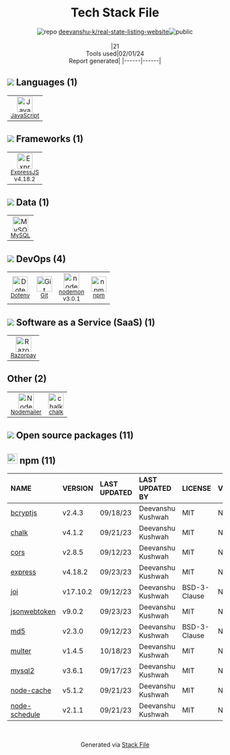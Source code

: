 <!--
&lt;--- Readme.md Snippet without images Start ---&gt;
## Tech Stack
deevanshu-k/real-state-listing-website is built on the following main stack:

- [MySQL](http://www.mysql.com) – Databases
- [ExpressJS](http://expressjs.com/) – Microframeworks (Backend)
- [JavaScript](https://developer.mozilla.org/en-US/docs/Web/JavaScript) – Languages
- [Nodemailer](http://www.nodemailer.com/) – Transactional Email
- [Razorpay](https://razorpay.com/) – Payment Services
- [nodemon](http://nodemon.io/) – node.js Application Monitoring

Full tech stack [here](/techstack.md)

&lt;--- Readme.md Snippet without images End ---&gt;

&lt;--- Readme.md Snippet with images Start ---&gt;
## Tech Stack
deevanshu-k/real-state-listing-website is built on the following main stack:

- <img width='25' height='25' src='https://img.stackshare.io/service/1025/logo-mysql-170x170.png' alt='MySQL'/> [MySQL](http://www.mysql.com) – Databases
- <img width='25' height='25' src='https://img.stackshare.io/service/1163/hashtag.png' alt='ExpressJS'/> [ExpressJS](http://expressjs.com/) – Microframeworks (Backend)
- <img width='25' height='25' src='https://img.stackshare.io/service/1209/javascript.jpeg' alt='JavaScript'/> [JavaScript](https://developer.mozilla.org/en-US/docs/Web/JavaScript) – Languages
- <img width='25' height='25' src='https://img.stackshare.io/service/2862/qr2-jCLr.jpg' alt='Nodemailer'/> [Nodemailer](http://www.nodemailer.com/) – Transactional Email
- <img width='25' height='25' src='https://img.stackshare.io/service/4974/default_0a8cdd8c04e099921684cc50ad6fde912bf4a690.png' alt='Razorpay'/> [Razorpay](https://razorpay.com/) – Payment Services
- <img width='25' height='25' src='https://img.stackshare.io/service/5577/preview.png' alt='nodemon'/> [nodemon](http://nodemon.io/) – node.js Application Monitoring

Full tech stack [here](/techstack.md)

&lt;--- Readme.md Snippet with images End ---&gt;
-->
<div align="center">

# Tech Stack File
![](https://img.stackshare.io/repo.svg "repo") [deevanshu-k/real-state-listing-website](https://github.com/deevanshu-k/real-state-listing-website)![](https://img.stackshare.io/public_badge.svg "public")
<br/><br/>
|21<br/>Tools used|02/01/24 <br/>Report generated|
|------|------|
</div>

## <img src='https://img.stackshare.io/languages.svg'/> Languages (1)
<table><tr>
  <td align='center'>
  <img width='36' height='36' src='https://img.stackshare.io/service/1209/javascript.jpeg' alt='JavaScript'>
  <br>
  <sub><a href="https://developer.mozilla.org/en-US/docs/Web/JavaScript">JavaScript</a></sub>
  <br>
  <sub></sub>
</td>

</tr>
</table>

## <img src='https://img.stackshare.io/frameworks.svg'/> Frameworks (1)
<table><tr>
  <td align='center'>
  <img width='36' height='36' src='https://img.stackshare.io/service/1163/hashtag.png' alt='ExpressJS'>
  <br>
  <sub><a href="http://expressjs.com/">ExpressJS</a></sub>
  <br>
  <sub>v4.18.2</sub>
</td>

</tr>
</table>

## <img src='https://img.stackshare.io/databases.svg'/> Data (1)
<table><tr>
  <td align='center'>
  <img width='36' height='36' src='https://img.stackshare.io/service/1025/logo-mysql-170x170.png' alt='MySQL'>
  <br>
  <sub><a href="http://www.mysql.com">MySQL</a></sub>
  <br>
  <sub></sub>
</td>

</tr>
</table>

## <img src='https://img.stackshare.io/devops.svg'/> DevOps (4)
<table><tr>
  <td align='center'>
  <img width='36' height='36' src='https://img.stackshare.io/service/8067/default_90dcb1286af7685c68df319c764b80704df1155b.png' alt='Dotenv'>
  <br>
  <sub><a href="https://github.com/motdotla/dotenv">Dotenv</a></sub>
  <br>
  <sub></sub>
</td>

<td align='center'>
  <img width='36' height='36' src='https://img.stackshare.io/service/1046/git.png' alt='Git'>
  <br>
  <sub><a href="http://git-scm.com/">Git</a></sub>
  <br>
  <sub></sub>
</td>

<td align='center'>
  <img width='36' height='36' src='https://img.stackshare.io/service/5577/preview.png' alt='nodemon'>
  <br>
  <sub><a href="http://nodemon.io/">nodemon</a></sub>
  <br>
  <sub>v3.0.1</sub>
</td>

<td align='center'>
  <img width='36' height='36' src='https://img.stackshare.io/service/1120/lejvzrnlpb308aftn31u.png' alt='npm'>
  <br>
  <sub><a href="https://www.npmjs.com/">npm</a></sub>
  <br>
  <sub></sub>
</td>

</tr>
</table>

## <img src='https://img.stackshare.io/saas.svg'/> Software as a Service (SaaS) (1)
<table><tr>
  <td align='center'>
  <img width='36' height='36' src='https://img.stackshare.io/service/4974/default_0a8cdd8c04e099921684cc50ad6fde912bf4a690.png' alt='Razorpay'>
  <br>
  <sub><a href="https://razorpay.com/">Razorpay</a></sub>
  <br>
  <sub></sub>
</td>

</tr>
</table>

## Other (2)
<table><tr>
  <td align='center'>
  <img width='36' height='36' src='https://img.stackshare.io/service/2862/qr2-jCLr.jpg' alt='Nodemailer'>
  <br>
  <sub><a href="http://www.nodemailer.com/">Nodemailer</a></sub>
  <br>
  <sub></sub>
</td>

<td align='center'>
  <img width='36' height='36' src='https://img.stackshare.io/service/8072/13122722.png' alt='chalk'>
  <br>
  <sub><a href="https://github.com/chalk/chalk">chalk</a></sub>
  <br>
  <sub></sub>
</td>

</tr>
</table>


## <img src='https://img.stackshare.io/group.svg' /> Open source packages (11)</h2>

## <img width='24' height='24' src='https://img.stackshare.io/service/1120/lejvzrnlpb308aftn31u.png'/> npm (11)

|NAME|VERSION|LAST UPDATED|LAST UPDATED BY|LICENSE|VULNERABILITIES|
|:------|:------|:------|:------|:------|:------|
|[bcryptjs](https://www.npmjs.com/bcryptjs)|v2.4.3|09/18/23|Deevanshu Kushwah |MIT|N/A|
|[chalk](https://www.npmjs.com/chalk)|v4.1.2|09/21/23|Deevanshu Kushwah |MIT|N/A|
|[cors](https://www.npmjs.com/cors)|v2.8.5|09/12/23|Deevanshu Kushwah |MIT|N/A|
|[express](https://www.npmjs.com/express)|v4.18.2|09/23/23|Deevanshu Kushwah |MIT|N/A|
|[joi](https://www.npmjs.com/joi)|v17.10.2|09/12/23|Deevanshu Kushwah |BSD-3-Clause|N/A|
|[jsonwebtoken](https://www.npmjs.com/jsonwebtoken)|v9.0.2|09/23/23|Deevanshu Kushwah |MIT|N/A|
|[md5](https://www.npmjs.com/md5)|v2.3.0|09/12/23|Deevanshu Kushwah |BSD-3-Clause|N/A|
|[multer](https://www.npmjs.com/multer)|v1.4.5|10/18/23|Deevanshu Kushwah |MIT|N/A|
|[mysql2](https://www.npmjs.com/mysql2)|v3.6.1|09/17/23|Deevanshu Kushwah |MIT|N/A|
|[node-cache](https://www.npmjs.com/node-cache)|v5.1.2|09/21/23|Deevanshu Kushwah |MIT|N/A|
|[node-schedule](https://www.npmjs.com/node-schedule)|v2.1.1|09/21/23|Deevanshu Kushwah |MIT|N/A|

<br/>
<div align='center'>

Generated via [Stack File](https://github.com/marketplace/stack-file)
